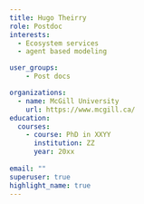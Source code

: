 ```yaml
---
title: Hugo Theirry
role: Postdoc
interests:
  - Ecosystem services
  - agent based modeling

user_groups:
    - Post docs 

organizations:
  - name: McGill University
    url: https://www.mcgill.ca/
education:
  courses:
    - course: PhD in XXYY
      institution: ZZ
      year: 20xx
 
email: ""
superuser: true
highlight_name: true
---
```

